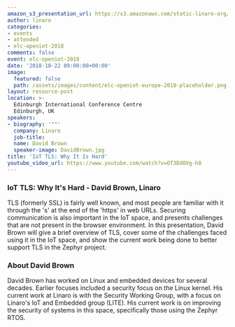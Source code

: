 ```yaml
---
amazon_s3_presentation_url: https://s3.amazonaws.com/static-linaro-org/event-resources/elc-openiot-2018/elc-openiot-2018-iot-tls-why-it-is-hard.pdf
author: linaro
categories:
- events
- attended
- elc-openiot-2018
comments: false
event: elc-openiot-2018
date: '2018-10-22 09:00:00+00:00'
image:
  featured: false
  path: /assets/images/content/elc-openiot-europe-2018-placeholder.png
layout: resource-post
location: >-
  Edinburgh International Conference Centre
  Edinburgh, UK
speakers:
- biography: '""'
  company: Linaro
  job-title: 
  name: David Brown
  speaker-image: DavidBrown.jpg
title: 'IoT TLS: Why It Is Hard'
youtube_video_url: https://www.youtube.com/watch?v=Of3DdOVg-h8
---
```

### IoT TLS: Why It's Hard - David Brown, Linaro

TLS (formerly SSL) is fairly well known, and most people are familiar with it through the 's' at the end of the 'https' in web URLs. Securing communication is also important in the IoT space, and presents challenges that are not present in the browser environment. In this presentation, David Brown will give a brief overview of TLS, cover some of the challenges faced using it in the IoT space, and show the current work being done to better support TLS in the Zephyr project. 

### About David Brown
David Brown has worked on Linux and embedded devices for several decades. Earlier focuses included a security focus on the Linux kernel. His current work at Linaro is with the Security Working Group, with a focus on Linaro's IoT and Embedded group (LITE). His current work is on improving the security of systems in this space, specifically those using the Zephyr RTOS.

